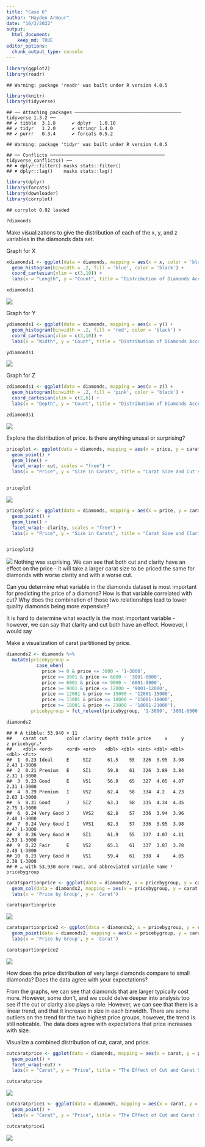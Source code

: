 ```yaml
---
title: "Case 6"
author: "Hayden Armour"
date: "10/3/2022"
output: 
  html_document:
    keep_md: TRUE
editor_options: 
  chunk_output_type: console
---
```





```r
library(ggplot2)
library(readr)
```

```
## Warning: package 'readr' was built under R version 4.0.5
```

```r
library(knitr)
library(tidyverse)
```

```
## ── Attaching packages ─────────────────────────────────────── tidyverse 1.3.2 ──
## ✔ tibble  3.1.8      ✔ dplyr   1.0.10
## ✔ tidyr   1.2.0      ✔ stringr 1.4.0 
## ✔ purrr   0.3.4      ✔ forcats 0.5.2
```

```
## Warning: package 'tidyr' was built under R version 4.0.5
```

```
## ── Conflicts ────────────────────────────────────────── tidyverse_conflicts() ──
## ✖ dplyr::filter() masks stats::filter()
## ✖ dplyr::lag()    masks stats::lag()
```

```r
library(dplyr)
library(forcats)
library(downloader)
library(corrplot)
```

```
## corrplot 0.92 loaded
```


```r
?diamonds
```

Make visualizations to give the distribution of each of the x, y, and z variables in the diamonds data set.

Graph for X 

```r
xdiamonds1 <- ggplot(data = diamonds, mapping = aes(x = x, color = 'black')) +
  geom_histogram(binwidth = .2, fill = 'blue', color = 'black') +
  coord_cartesian(xlim = c(3,10)) +
  labs(x = "Length", y = "Count", title = "Distribution of Diamonds According to Length")

xdiamonds1
```

![](Case-6_files/figure-html/unnamed-chunk-3-1.png)<!-- -->

Graph for Y

```r
ydiamonds1 <- ggplot(data = diamonds, mapping = aes(x = y)) +
  geom_histogram(binwidth = .2, fill = 'red', color = 'black') +
  coord_cartesian(xlim = c(3,10)) +
  labs(x = "Width", y = "Count", title = "Distribution of Diamonds According to Width")

ydiamonds1
```

![](Case-6_files/figure-html/unnamed-chunk-4-1.png)<!-- -->

Graph for Z 

```r
zdiamonds1 <- ggplot(data = diamonds, mapping = aes(x = z)) +
  geom_histogram(binwidth = .2, fill = 'pink', color = 'black') +
  coord_cartesian(xlim = c(2,6)) +
  labs(x = "Depth", y = "Count", title = "Distribution of Diamonds According to Depth")

zdiamonds1
```

![](Case-6_files/figure-html/unnamed-chunk-5-1.png)<!-- -->


Explore the distribution of price. Is there anything unusal or surprising? 

```r
priceplot <- ggplot(data = diamonds, mapping = aes(x = price, y = carat, color = cut)) +
  geom_point() + 
  geom_line() +
  facet_wrap(~ cut, scales = "free") +
  labs(x = "Price", y = "Size in Carats", title = "Carat Size and Cut's Effect on Price")


priceplot
```

![](Case-6_files/figure-html/unnamed-chunk-6-1.png)<!-- -->


```r
priceplot2 <- ggplot(data = diamonds, mapping = aes(x = price, y = carat, color = clarity)) +
  geom_point() + 
  geom_line() +
  facet_wrap(~ clarity, scales = "free") +
  labs(x = "Price", y = "Size in Carats", title = "Carat Size and Clarity's Effect on Price")


priceplot2
```

![](Case-6_files/figure-html/unnamed-chunk-7-1.png)<!-- -->
Nothing was suprising. We can see that both cut and clarity have an effect on the price - it will take a larger carat size to be priced the same for diamonds with worse clarity and with a worse cut. 


Can you determine what variable in the diamonds dataset is most important for predicting the price of a diamond? How is that variable correlated with cut? Why does the combination of those two relationships lead to lower quality diamonds being more expensive?

It is hard to determine what exactly is the most important variable - however, we can say that clarity and cut both have an effect. However, I would say 




Make a visualization of carat partitioned by price.


```r
diamonds2 <- diamonds %>%
  mutate(pricebygroup = 
           case_when(
             price >= 0 & price <= 3000 ~ '1-3000',
             price >= 3001 & price <= 6000 ~ '3001-6000',
             price >= 6001 & price <= 9000 ~ '6001-9000',
             price >= 9001 & price <= 12000 ~ '9001-12000',
             price >= 12001 & price <= 15000 ~ '12001-15000',
             price >= 15001 & price <= 18000 ~ '15001-18000',
             price >= 18001 & price <= 21000 ~ '18001-21000'),
         pricebygroup = fct_relevel(pricebygroup, '1-3000', '3001-6000', '6001-9000', '9001-12000', '12001-15000', '15001-18000', '18001-21000'))

diamonds2
```

```
## # A tibble: 53,940 × 11
##    carat cut       color clarity depth table price     x     y     z pricebygr…¹
##    <dbl> <ord>     <ord> <ord>   <dbl> <dbl> <int> <dbl> <dbl> <dbl> <fct>      
##  1  0.23 Ideal     E     SI2      61.5    55   326  3.95  3.98  2.43 1-3000     
##  2  0.21 Premium   E     SI1      59.8    61   326  3.89  3.84  2.31 1-3000     
##  3  0.23 Good      E     VS1      56.9    65   327  4.05  4.07  2.31 1-3000     
##  4  0.29 Premium   I     VS2      62.4    58   334  4.2   4.23  2.63 1-3000     
##  5  0.31 Good      J     SI2      63.3    58   335  4.34  4.35  2.75 1-3000     
##  6  0.24 Very Good J     VVS2     62.8    57   336  3.94  3.96  2.48 1-3000     
##  7  0.24 Very Good I     VVS1     62.3    57   336  3.95  3.98  2.47 1-3000     
##  8  0.26 Very Good H     SI1      61.9    55   337  4.07  4.11  2.53 1-3000     
##  9  0.22 Fair      E     VS2      65.1    61   337  3.87  3.78  2.49 1-3000     
## 10  0.23 Very Good H     VS1      59.4    61   338  4     4.05  2.39 1-3000     
## # … with 53,930 more rows, and abbreviated variable name ¹​pricebygroup
```


```r
caratspartionprice <- ggplot(data = diamonds2, x = pricebygroup, y = carat) +
  geom_col(data = diamonds2, mapping = aes(x = pricebygroup, y = carat, fill = pricebygroup)) +
  labs(x = 'Price by Group', y = 'Carat')

caratspartionprice
```

![](Case-6_files/figure-html/unnamed-chunk-9-1.png)<!-- -->


```r
caratspartionprice2 <- ggplot(data = diamonds2, x = pricebygroup, y = carat) +
  geom_point(data = diamonds2, mapping = aes(x = pricebygroup, y = carat, color = pricebygroup)) +
  labs(x = 'Price by Group', y = 'Carat')

caratspartionprice2
```

![](Case-6_files/figure-html/unnamed-chunk-10-1.png)<!-- -->

How does the price distribution of very large diamonds compare to small diamonds? Does the data agree with your expectations?

From the graphs, we can see that diamonds that are larger typically cost more. However, some don't, and we could delve deeper into analysis too see if the cut or clarity also plays a role. However, we can see that there is a linear trend, and that it increase in size in each binwidth. There are some outliers on the trend for the two highest price groups, however, the trend is still noticable. The data does agree with expectations that price increases with size. 



Visualize a combined distribution of cut, carat, and price.


```r
cutcaratprice <- ggplot(data = diamonds, mapping = aes(x = carat, y = price, color = cut)) +
  geom_point() +
  facet_wrap(~cut) +
  labs(x = "Carat", y = "Price", title = "The Effect of Cut and Carat Size on Price")

cutcaratprice
```

![](Case-6_files/figure-html/unnamed-chunk-11-1.png)<!-- -->


```r
cutcaratprice1 <- ggplot(data = diamonds, mapping = aes(x = carat, y = price, color = cut)) +
  geom_point() +
  labs(x = "Carat", y = "Price", title = "The Effect of Cut and Carat Size on Price")

cutcaratprice1
```

![](Case-6_files/figure-html/unnamed-chunk-12-1.png)<!-- -->






























